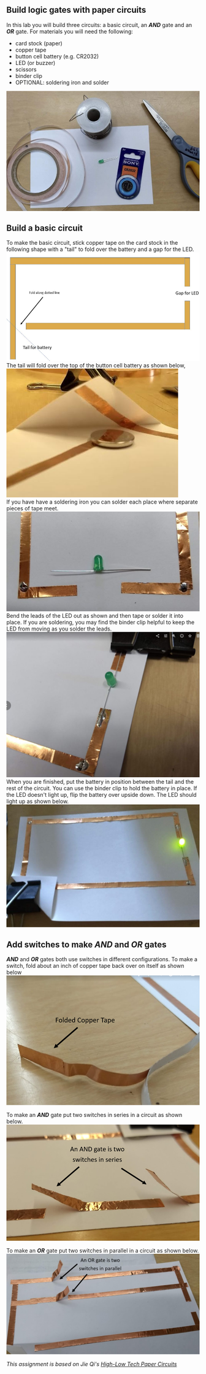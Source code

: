 Build logic gates with paper circuits 
----------------------------------------------
In this lab you will build three circuits: a basic circuit, an ***AND*** gate and an ***OR*** gate. For materials you will need the following:
* card stock (paper)
* copper tape
* button cell battery (e.g. CR2032)
* LED (or buzzer)
* scissors
* binder clip
* OPTIONAL: soldering iron and solder 

![SolderGates1.JPG](SolderGates1.JPG)

Build a basic circuit
---------------------
To make the basic circuit, stick copper tape on the card stock in the following shape with a "tail" to fold over the battery and a gap for the LED.   
![SolderGates7.JPG](SolderGates7.JPG)   
The tail will fold over the top of the button cell battery as shown below,   
![SolderGates3.JPG](SolderGates3.JPG)    
If you have have a soldering iron you can solder each place where separate pieces of tape meet.   
![SolderGates4.JPG](SolderGates4.JPG)    
Bend the leads of the LED out as shown and then tape or solder it into place. If you are soldering, you may find the binder clip helpful to keep the LED from moving as you solder the leads.   
![SolderGates5.JPG](SolderGates5.JPG) 
When you are finished, put the battery in position between the tail and the rest of the circuit. You can use the binder clip to hold the battery in place. If the LED doesn't light up, flip the battery over upside down. The LED should light up as shown below.   
![SolderGates6.JPG](SolderGates6.JPG)    

Add switches to make ***AND*** and ***OR*** gates
---------------------
***AND*** and ***OR*** gates both use switches in different configurations. To make a switch, fold about an inch of copper tape back over on itself as shown below
![SolderGates8.PNG](SolderGates8.PNG)   

To make an ***AND*** gate put two switches in series in a circuit as shown below.   
![SolderGates9.PNG](SolderGates9.PNG)   

To make an ***OR*** gate put two switches in parallel in a circuit as shown below.  
![SolderGates10.PNG](SolderGates10.PNG) 

*This assignment is based on Jie Qi's [High-Low Tech Paper Circuits](http://highlowtech.org/?p=2505)*
